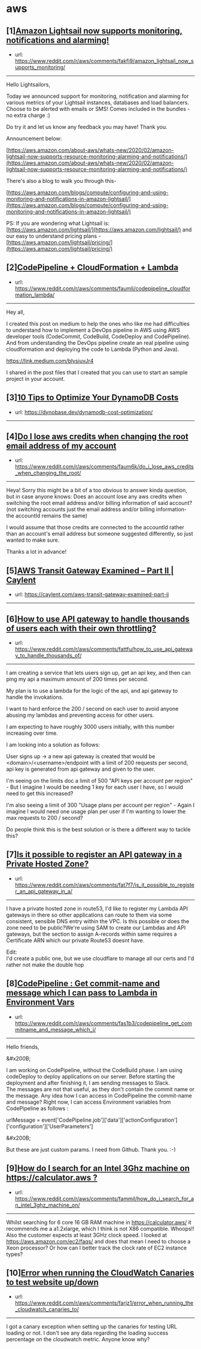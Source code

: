 # aws
## [1][Amazon Lightsail now supports monitoring, notifications and alarming!](https://www.reddit.com/r/aws/comments/fakfj9/amazon_lightsail_now_supports_monitoring/)
- url: https://www.reddit.com/r/aws/comments/fakfj9/amazon_lightsail_now_supports_monitoring/
---
Hello Lightsailors,

Today we announced support for monitoring, notification and alarming for various metrics of your Lightsail instances, databases and load balancers. Choose to be alerted with emails or SMS! Comes included in the bundles - no extra charge :) 

Do try it and let us know any feedback you may have! Thank you.

Announcement below:

[https://aws.amazon.com/about-aws/whats-new/2020/02/amazon-lightsail-now-supports-resource-monitoring-alarming-and-notifications/](https://aws.amazon.com/about-aws/whats-new/2020/02/amazon-lightsail-now-supports-resource-monitoring-alarming-and-notifications/)

There's also a blog to walk you through this-

[https://aws.amazon.com/blogs/compute/configuring-and-using-monitoring-and-notifications-in-amazon-lightsail/](https://aws.amazon.com/blogs/compute/configuring-and-using-monitoring-and-notifications-in-amazon-lightsail/)

PS: If you are wondering what Lightsail is: [https://aws.amazon.com/lightsail/](https://aws.amazon.com/lightsail/)  and our easy to understand pricing plans - [https://aws.amazon.com/lightsail/pricing/](https://aws.amazon.com/lightsail/pricing/)
## [2][CodePipeline + CloudFormation + Lambda](https://www.reddit.com/r/aws/comments/faumli/codepipeline_cloudformation_lambda/)
- url: https://www.reddit.com/r/aws/comments/faumli/codepipeline_cloudformation_lambda/
---
Hey all,

I created this post on medium to help the ones who like me had difficulties to understand how to implement a DevOps pipeline in AWS using AWS developer tools (CodeCommit, CodeBuild, CodeDeploy and CodePipeline). And from understanding the DevOps pipeline create an real pipeline using cloudformation and deploying the code to Lambda (Python and Java).

https://link.medium.com/blysiuvJr4

I shared in the post files that I created that you can use to start an sample project in your account.
## [3][10 Tips to Optimize Your DynamoDB Costs](https://www.reddit.com/r/aws/comments/fai0fi/10_tips_to_optimize_your_dynamodb_costs/)
- url: https://dynobase.dev/dynamodb-cost-optimization/
---

## [4][Do I lose aws credits when changing the root email address of my account](https://www.reddit.com/r/aws/comments/faum6k/do_i_lose_aws_credits_when_changing_the_root/)
- url: https://www.reddit.com/r/aws/comments/faum6k/do_i_lose_aws_credits_when_changing_the_root/
---
Heya! Sorry this might be a bit of a too obvious to answer kinda question, but in case anyone knows: Does an account lose any aws credits when switching the root email address and/or billing information of said account? (not switching accounts just the email address and/or billing information- the accountId remains the same)  


I would assume that those credits are connected to the accountId rather than an account's email address but someone suggested differently, so just wanted to make sure.  


Thanks a lot in advance!
## [5][AWS Transit Gateway Examined – Part II | Caylent](https://www.reddit.com/r/aws/comments/fau9ht/aws_transit_gateway_examined_part_ii_caylent/)
- url: https://caylent.com/aws-transit-gateway-examined-part-ii
---

## [6][How to use API gateway to handle thousands of users each with their own throttling?](https://www.reddit.com/r/aws/comments/fattfu/how_to_use_api_gateway_to_handle_thousands_of/)
- url: https://www.reddit.com/r/aws/comments/fattfu/how_to_use_api_gateway_to_handle_thousands_of/
---
I am creating a service that lets users sign up, get an api key, and then can ping my api a maximum amount of 200 times per second.

My plan is to use a lambda for the logic of the api, and api gateway to handle the invokations.

I want to hard enforce the 200 / second on each user to avoid anyone abusing my lambdas and preventing access for other users.

I am expecting to have roughly 3000 users initially, with this number increasing over time.

I am looking into a solution as follows:

User signs up -&gt; a new api gateway is created that would be &lt;domain&gt;/&lt;username&gt;/endpoint with a limit of 200 requests per second, api key is generated from api gateway and given to the user.

I'm seeing on the limits doc a limit of 500 "API keys per account per region" - But I imagine I would be needing 1 key for each user I have, so I would need to get this increased?

I'm also seeing a limit of 300 "Usage plans per account per region" - Again I imagine I would need one usage plan per user if I'm wanting to lower the max requests to 200 / second?

Do people think this is the best solution or is there a different way to tackle this?
## [7][Is it possible to register an API gateway in a Private Hosted Zone?](https://www.reddit.com/r/aws/comments/fat7f7/is_it_possible_to_register_an_api_gateway_in_a/)
- url: https://www.reddit.com/r/aws/comments/fat7f7/is_it_possible_to_register_an_api_gateway_in_a/
---
I have a private hosted zone in route53, I'd like to register my Lambda API gateways in there so other applications can route to them via some consistent, sensible DNS entry within the VPC. Is this possible or does the zone need to be public?We're using SAM to create our Lambdas and API gateways, but the section to assign A-records within same requires a Certificate ARN which our private Route53 doesnt have.  


Edit:   
I'd create a public one, but we use cloudflare to manage all our certs and I'd rather not make the double hop
## [8][CodePipeline : Get commit-name and message which I can pass to Lambda in Environment Vars](https://www.reddit.com/r/aws/comments/fas1b3/codepipeline_get_commitname_and_message_which_i/)
- url: https://www.reddit.com/r/aws/comments/fas1b3/codepipeline_get_commitname_and_message_which_i/
---
Hello friends,

&amp;#x200B;

I am working on CodePipeline, without the CodeBuild phase. I am using codeDeploy to deploy applications on our server. Before starting the deployment and after finishing it, I am sending messages to Slack.   
The messages are not that useful, as they don't contain the commit name or the message. Any idea how I can access in CodePipeline the commit-name and message? Right now, I can access Environment variables from CodePipeline as follows :   


urlMessage = event\['CodePipeline.job'\]\['data'\]\['actionConfiguration'\]\['configuration'\]\['UserParameters'\]

&amp;#x200B;

But these are just custom params. I need from Github. Thank you. :-)
## [9][How do I search for an Intel 3Ghz machine on https://calculator.aws ?](https://www.reddit.com/r/aws/comments/fammil/how_do_i_search_for_an_intel_3ghz_machine_on/)
- url: https://www.reddit.com/r/aws/comments/fammil/how_do_i_search_for_an_intel_3ghz_machine_on/
---
Whilst searching for 6 core 16 GB RAM machine in https://calculator.aws/ it recommends me a a1.2xlarge, which I think is not X86 compatible. Whoops!!
Also the customer expects at least 3GHz clock speed. I looked at https://aws.amazon.com/ec2/faqs/ and does that mean I need to choose a Xeon processor? Or how can I better track the clock rate of EC2 instance types?
## [10][Error when running the CloudWatch Canaries to test website up/down](https://www.reddit.com/r/aws/comments/farjz1/error_when_running_the_cloudwatch_canaries_to/)
- url: https://www.reddit.com/r/aws/comments/farjz1/error_when_running_the_cloudwatch_canaries_to/
---
I got a canary exception when setting up the canaries for testing URL loading or not. I don't see any data regarding the loading success percentage on the cloudwatch metric. Anyone know why?
